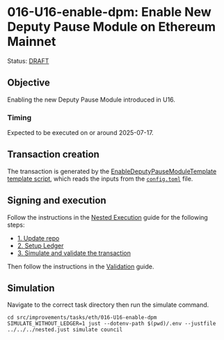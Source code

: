 # 016-U16-enable-dpm: Enable New Deputy Pause Module on Ethereum Mainnet

Status: [DRAFT]()

## Objective

Enabling the new Deputy Pause Module introduced in U16.

### Timing

Expected to be executed on or around 2025-07-17.

## Transaction creation

The transaction is generated by the [EnableDeputyPauseModuleTemplate template script](../../../template/EnableDeputyPauseModuleTemplate.sol),
which reads the inputs from the [`config.toml`](./config.toml) file.

## Signing and execution

Follow the instructions in the [Nested Execution](../../../NESTED.md) guide for the following steps:

- [1. Update repo](../../../NESTED.md#1-update-repo)
- [2. Setup Ledger](../../../NESTED.md#2-setup-ledger)
- [3. Simulate and validate the transaction](../../../NESTED.md#3-simulate-and-validate-the-transaction)

Then follow the instructions in the [Validation](./VALIDATION.md) guide.

## Simulation

Navigate to the correct task directory then run the simulate command.
```
cd src/improvements/tasks/eth/016-U16-enable-dpm
SIMULATE_WITHOUT_LEDGER=1 just --dotenv-path $(pwd)/.env --justfile ../../../nested.just simulate council
```